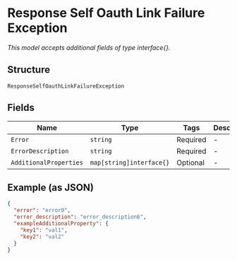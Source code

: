 
# Response Self Oauth Link Failure Exception

*This model accepts additional fields of type interface{}.*

## Structure

`ResponseSelfOauthLinkFailureException`

## Fields

| Name | Type | Tags | Description |
|  --- | --- | --- | --- |
| `Error` | `string` | Required | - |
| `ErrorDescription` | `string` | Required | - |
| `AdditionalProperties` | `map[string]interface{}` | Optional | - |

## Example (as JSON)

```json
{
  "error": "error0",
  "error_description": "error_description6",
  "exampleAdditionalProperty": {
    "key1": "val1",
    "key2": "val2"
  }
}
```

